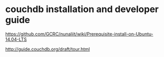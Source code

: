 couchdb installation and developer guide
========================================

https://github.com/GCRC/nunaliit/wiki/Prerequisite-install-on-Ubuntu-14.04-LTS

http://guide.couchdb.org/draft/tour.html
